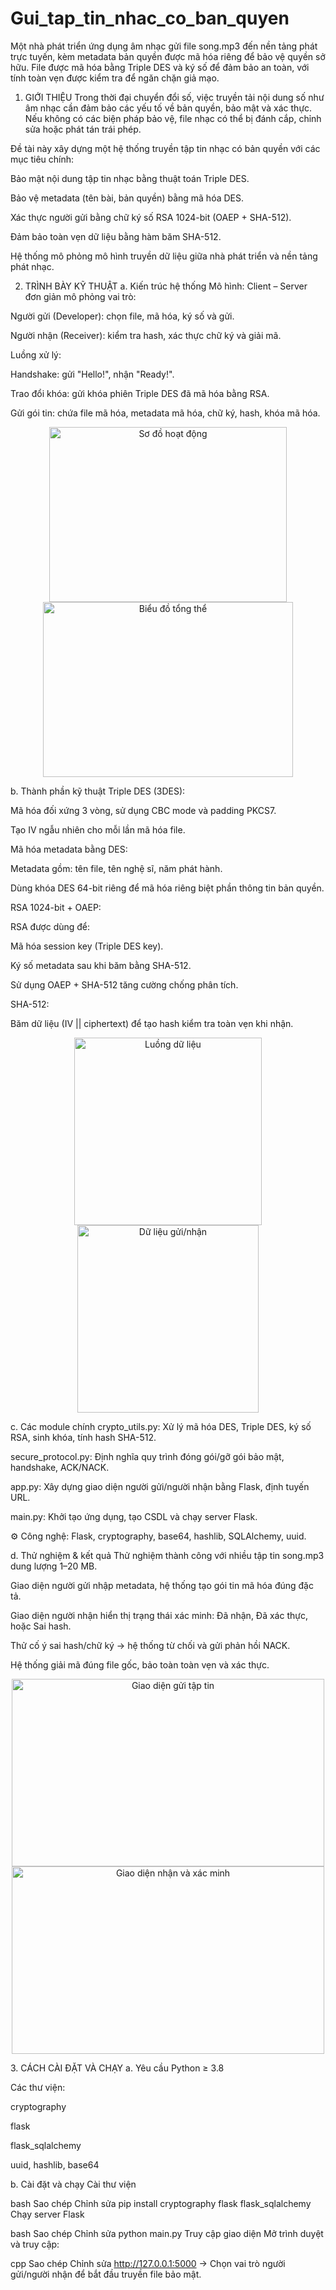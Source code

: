 # Gui_tap_tin_nhac_co_ban_quyen
 Một nhà phát triển ứng dụng âm nhạc gửi file song.mp3 đến nền tảng phát trực tuyến, kèm metadata bản quyền được  mã hóa riêng để bảo vệ quyền sở hữu. File được mã hóa bằng Triple DES và ký số để đảm bảo an toàn, với tính toàn  vẹn được kiểm tra để ngăn chặn giả mạo.
1. GIỚI THIỆU
Trong thời đại chuyển đổi số, việc truyền tải nội dung số như âm nhạc cần đảm bảo các yếu tố về bản quyền, bảo mật và xác thực. Nếu không có các biện pháp bảo vệ, file nhạc có thể bị đánh cắp, chỉnh sửa hoặc phát tán trái phép.

Đề tài này xây dựng một hệ thống truyền tập tin nhạc có bản quyền với các mục tiêu chính:

Bảo mật nội dung tập tin nhạc bằng thuật toán Triple DES.

Bảo vệ metadata (tên bài, bản quyền) bằng mã hóa DES.

Xác thực người gửi bằng chữ ký số RSA 1024-bit (OAEP + SHA-512).

Đảm bảo toàn vẹn dữ liệu bằng hàm băm SHA-512.

Hệ thống mô phỏng mô hình truyền dữ liệu giữa nhà phát triển và nền tảng phát nhạc.

2. TRÌNH BÀY KỸ THUẬT
a. Kiến trúc hệ thống
Mô hình: Client – Server đơn giản mô phỏng vai trò:

Người gửi (Developer): chọn file, mã hóa, ký số và gửi.

Người nhận (Receiver): kiểm tra hash, xác thực chữ ký và giải mã.

Luồng xử lý:

Handshake: gửi "Hello!", nhận "Ready!".

Trao đổi khóa: gửi khóa phiên Triple DES đã mã hóa bằng RSA.

Gửi gói tin: chứa file mã hóa, metadata mã hóa, chữ ký, hash, khóa mã hóa.

<p align="center"> <img src="ANH/so_do_hoat_dong_chi_tiet.png" alt="Sơ đồ hoạt động" width="380px" height="280px"/> <img src="ANH/bieu_do_tong_the.png" alt="Biểu đồ tổng thể" width="400px" height="280px"/> </p>
b. Thành phần kỹ thuật
Triple DES (3DES):

Mã hóa đối xứng 3 vòng, sử dụng CBC mode và padding PKCS7.

Tạo IV ngẫu nhiên cho mỗi lần mã hóa file.

Mã hóa metadata bằng DES:

Metadata gồm: tên file, tên nghệ sĩ, năm phát hành.

Dùng khóa DES 64-bit riêng để mã hóa riêng biệt phần thông tin bản quyền.

RSA 1024-bit + OAEP:

RSA được dùng để:

Mã hóa session key (Triple DES key).

Ký số metadata sau khi băm bằng SHA-512.

Sử dụng OAEP + SHA-512 tăng cường chống phân tích.

SHA-512:

Băm dữ liệu (IV || ciphertext) để tạo hash kiểm tra toàn vẹn khi nhận.

<p align="center"> <img src="ANH/so_do_luong_du_lieu.png" alt="Luồng dữ liệu" width="300px" height="300px"/> <img src="ANH/luong_du_lieu_gui_nhan.png" alt="Dữ liệu gửi/nhận" width="290px" height="300px"/> </p>
c. Các module chính
crypto_utils.py: Xử lý mã hóa DES, Triple DES, ký số RSA, sinh khóa, tính hash SHA-512.

secure_protocol.py: Định nghĩa quy trình đóng gói/gỡ gói bảo mật, handshake, ACK/NACK.

app.py: Xây dựng giao diện người gửi/người nhận bằng Flask, định tuyến URL.

main.py: Khởi tạo ứng dụng, tạo CSDL và chạy server Flask.

⚙️ Công nghệ: Flask, cryptography, base64, hashlib, SQLAlchemy, uuid.

d. Thử nghiệm & kết quả
Thử nghiệm thành công với nhiều tập tin song.mp3 dung lượng 1–20 MB.

Giao diện người gửi nhập metadata, hệ thống tạo gói tin mã hóa đúng đặc tả.

Giao diện người nhận hiển thị trạng thái xác minh: Đã nhận, Đã xác thực, hoặc Sai hash.

Thử cố ý sai hash/chữ ký → hệ thống từ chối và gửi phản hồi NACK.

Hệ thống giải mã đúng file gốc, bảo toàn toàn vẹn và xác thực.

<p align="center"> <img src="ANH/kq_sender.png" alt="Giao diện gửi tập tin" width="500px" height="300px"/> <img src="ANH/kq_receiver.png" alt="Giao diện nhận và xác minh" width="500px" height="300px"/> </p>
3. CÁCH CÀI ĐẶT VÀ CHẠY
a. Yêu cầu
Python ≥ 3.8

Các thư viện:

cryptography

flask

flask_sqlalchemy

uuid, hashlib, base64

b. Cài đặt và chạy
Cài thư viện

bash
Sao chép
Chỉnh sửa
pip install cryptography flask flask_sqlalchemy
Chạy server Flask

bash
Sao chép
Chỉnh sửa
python main.py
Truy cập giao diện
Mở trình duyệt và truy cập:

cpp
Sao chép
Chỉnh sửa
http://127.0.0.1:5000
→ Chọn vai trò người gửi/người nhận để bắt đầu truyền file bảo mật.

